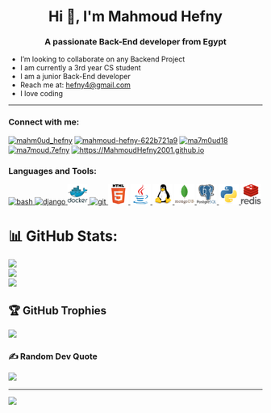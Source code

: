 <h1 align="center">Hi 👋, I'm Mahmoud Hefny</h1>
<h3 align="center">A passionate Back-End developer from Egypt</h3>

- I’m looking to collaborate on any Backend Project
- I am currently a 3rd year CS student
- I am a junior Back-End developer
- Reach me at: <hefny4@gmail.com>
- I love coding 

---
<h3 align="left">Connect with me:</h3>
<p align="left">
<a href="https://twitter.com/mahm0ud_hefny" target="blank"><img align="center" src="https://raw.githubusercontent.com/rahuldkjain/github-profile-readme-generator/master/src/images/icons/Social/twitter.svg" alt="mahm0ud_hefny" height="30" width="40" /></a>
<a href="https://linkedin.com/in/mahmoud-hefny-622b721a9" target="blank"><img align="center" src="https://raw.githubusercontent.com/rahuldkjain/github-profile-readme-generator/master/src/images/icons/Social/linked-in-alt.svg" alt="mahmoud-hefny-622b721a9" height="30" width="40" /></a>
<a href="https://fb.com/ma7m0ud18" target="blank"><img align="center" src="https://raw.githubusercontent.com/rahuldkjain/github-profile-readme-generator/master/src/images/icons/Social/facebook.svg" alt="ma7m0ud18" height="30" width="40" /></a>
<a href="https://instagram.com/ma7moud.7efny" target="blank"><img align="center" src="https://raw.githubusercontent.com/rahuldkjain/github-profile-readme-generator/master/src/images/icons/Social/instagram.svg" alt="ma7moud.7efny" height="30" width="40" /></a>
<a href="https://MahmoudHefny2001.github.io" target="blank"><img align="center" src="https://raw.githubusercontent.com/rahuldkjain/github-profile-readme-generator/master/src/images/icons/Social/rss.svg" alt="https://MahmoudHefny2001.github.io" height="30" width="40" /></a>
</p>

<h3 align="left">Languages and Tools:</h3>
<p align="left"> <a href="https://www.gnu.org/software/bash/" target="_blank" rel="noreferrer"> <img src="https://www.vectorlogo.zone/logos/gnu_bash/gnu_bash-icon.svg" alt="bash" width="40" height="40"/></a><a href="https://www.djangoproject.com/" target="_blank" rel="noreferrer"> <img src="https://cdn.worldvectorlogo.com/logos/django.svg" alt="django" width="40" height="40"/> </a> <a href="https://www.docker.com/" target="_blank" rel="noreferrer"> <img src="https://raw.githubusercontent.com/devicons/devicon/master/icons/docker/docker-original-wordmark.svg" alt="docker" width="40" height="40"/> </a> <a href="https://git-scm.com/" target="_blank" rel="noreferrer"> <img src="https://www.vectorlogo.zone/logos/git-scm/git-scm-icon.svg" alt="git" width="40" height="40"/> </a> <a href="https://www.w3.org/html/" target="_blank" rel="noreferrer"> <img src="https://raw.githubusercontent.com/devicons/devicon/master/icons/html5/html5-original-wordmark.svg" alt="html5" width="40" height="40"/> </a> <a href="https://www.java.com" target="_blank" rel="noreferrer"> <img src="https://raw.githubusercontent.com/devicons/devicon/master/icons/java/java-original.svg" alt="java" width="40" height="40"/> </a> <a href="https://www.linux.org/" target="_blank" rel="noreferrer"> <img src="https://raw.githubusercontent.com/devicons/devicon/master/icons/linux/linux-original.svg" alt="linux" width="40" height="40"/> </a> <a href="https://www.mongodb.com/" target="_blank" rel="noreferrer"> <img src="https://raw.githubusercontent.com/devicons/devicon/master/icons/mongodb/mongodb-original-wordmark.svg" alt="mongodb" width="40" height="40"/> </a> <a href="https://www.postgresql.org" target="_blank" rel="noreferrer"> <img src="https://raw.githubusercontent.com/devicons/devicon/master/icons/postgresql/postgresql-original-wordmark.svg" alt="postgresql" width="40" height="40"/> </a> <a href="https://www.python.org" target="_blank" rel="noreferrer"> <img src="https://raw.githubusercontent.com/devicons/devicon/master/icons/python/python-original.svg" alt="python" width="40" height="40"/> </a> <a href="https://redis.io" target="_blank" rel="noreferrer"> <img src="https://raw.githubusercontent.com/devicons/devicon/master/icons/redis/redis-original-wordmark.svg" alt="redis" width="40" height="40"/> </a><!-- <a href="https://www.vim.org/" target="_blank" rel="noreferrer"> <img src="(https://uxwing.com/vim-icon/)" alt="vim" width="40" height="40"/></a>--></p>


# 📊 GitHub Stats:
![](https://github-readme-stats.vercel.app/api?username=MahmoudHefny2001&theme=dark&hide_border=false&include_all_commits=true&count_private=true)<br/>
![](https://github-readme-streak-stats.herokuapp.com/?user=MahmoudHefny2001&theme=dark&hide_border=false)<br/>
![](https://github-readme-stats.vercel.app/api/top-langs/?username=MahmoudHefny2001&theme=dark&hide_border=false&include_all_commits=true&count_private=true&layout=compact)

## 🏆 GitHub Trophies
![](https://github-profile-trophy.vercel.app/?username=MahmoudHefny2001&theme=radical&no-frame=false&no-bg=true&margin-w=4)

### ✍️ Random Dev Quote
![](https://quotes-github-readme.vercel.app/api?type=horizontal&theme=radical)

---
[![](https://visitcount.itsvg.in/api?id=MahmoudHefny2001&icon=0&color=0)](https://visitcount.itsvg.in)

<!-- Proudly created with GPRM ( https://gprm.itsvg.in ) -->

